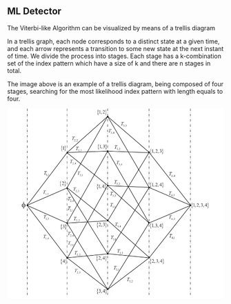 ## ML Detector

The Viterbi-like Algorithm can be visualized by means of a trellis diagram

In a trellis graph, each node corresponds to a distinct state at a given time, and each arrow represents a transition to some new state at the next instant of time. We divide the process into stages. Each stage has a k-combination set of the index pattern which have a size of k and there are n stages in total. 

The image above is an example of a trellis diagram, being composed of four stages, searching for the most likelihood index pattern with length equals to four.  

![alt text](https://github.com/ceffrosynis/Index-Modulation/blob/master/images/trellis%20diagram.png)
